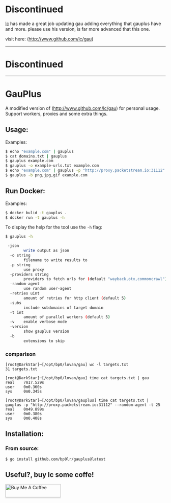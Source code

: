 
# Discontinued

[lc](https://github.com/lc) has made a great job updating gau adding everything that gauplus have and more.
please use his version, is far more advanced that this one.

visit here: (http://www.github.com/lc/gau)









---------------------------------------------------------------------
# Discontinued
---------------------------------------------------------------------



# GauPlus

A modified version of (http://www.github.com/lc/gau) for personal usage.
Support workers, proxies and some extra things.

## Usage:
Examples:

```bash
$ echo "example.com" | gauplus
$ cat domains.txt | gauplus
$ gauplus example.com
$ gauplus -o example-urls.txt example.com
$ echo "example.com" | gauplus -p "http://proxy.packetstream.io:31112" --random-agent -o result.txt -t 25
$ gauplus -b png,jpg,gif example.com
```
## Run Docker:
Examples:
```bash
$ docker bulid -t gauplus . 
$ docker run -t gauplus -h
```

To display the help for the tool use the `-h` flag:

```bash
$ gauplus -h

 -json
        write output as json
  -o string
        filename to write results to
  -p string
        use proxy
  -providers string
        providers to fetch urls for (default "wayback,otx,commoncrawl")
  -random-agent
        use random user-agent
  -retries uint
        amount of retries for http client (default 5)
  -subs
        include subdomains of target domain
  -t int
        amount of parallel workers (default 5)
  -v    enable verbose mode
  -version
        show gauplus version
  -b
        extensions to skip
```

### comparison
```
[root@DarkStar]─[/opt/bp0/lovan/gau] wc -l targets.txt
31 targets.txt

[root@DarkStar]─[/opt/bp0/lovan/gau] time cat targets.txt | gau
real    7m17.529s
user    0m0.360s
sys     0m0.345s

[root@DarkStar]─[/opt/bp0/lovan/gauplus] time cat targets.txt | gauplus -p "http://proxy.packetstream.io:31112" --random-agent -t 25
real    0m49.899s
user    0m0.380s
sys     0m0.408s
```

## Installation:
### From source:
```
$ go install github.com/bp0lr/gauplus@latest
```

## Useful?, buy lc some coffe!

<a href="http://buymeacoff.ee/cdl" target="_blank"><img src="https://www.buymeacoffee.com/assets/img/custom_images/orange_img.png" alt="Buy Me A Coffee" style="height: 41px !important;width: 174px !important;box-shadow: 0px 3px 2px 0px rgba(190, 190, 190, 0.5) !important;-webkit-box-shadow: 0px 3px 2px 0px rgba(190, 190, 190, 0.5) !important;" ></a>
